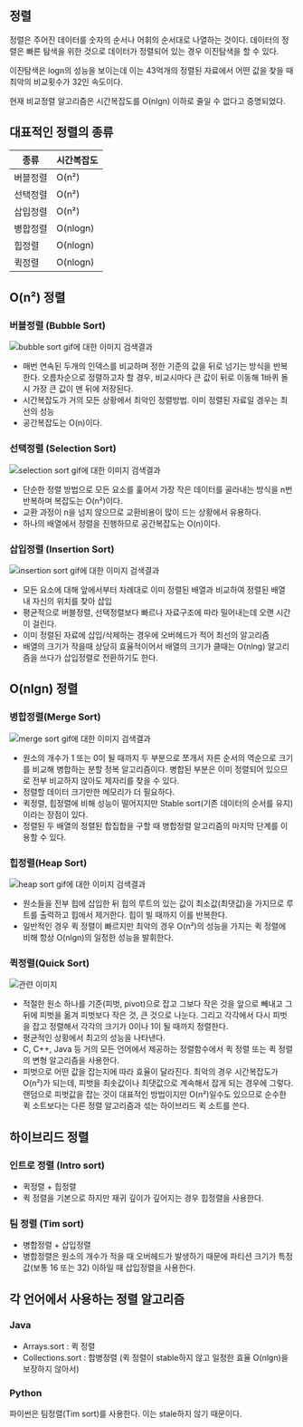 ## 정렬
정렬은 주어진 데이터를 숫자의 순서나 어휘의 순서대로 나열하는 것이다. 데이터의 정렬은 빠른 탐색을 위한 것으로 데이터가 정렬되어 있는 경우 이진탐색을 할 수 있다.

이진탐색은 logn의 성능을 보이는데 이는 43억개의 정렬된 자료에서 어떤 값을 찾을 때 최악의 비교횟수가 32인 속도이다.

현재 비교정렬 알고리즘은 시간복잡도를 O(nlgn) 이하로 줄일 수 없다고 증명되었다.

## 대표적인 정렬의 종류
|종류|시간복잡도|
|--|--|
|버블정렬|O(n²)|
|선택정렬|O(n²)|
|삽입정렬|O(n²)|
|병합정렬|O(nlogn)|
|힙정렬|O(nlogn)|
|퀵정렬|O(nlogn)|

## O(n²) 정렬

### 버블정렬 (Bubble Sort)
 ![bubble sort gif에 대한 이미지 검색결과](https://upload.wikimedia.org/wikipedia/commons/0/06/Bubble-sort.gif)
-	매번 연속된 두개의 인덱스를 비교하며 정한 기준의 값을 뒤로 넘기는 방식을 반복한다. 오름차순으로 정렬하고자 할 경우, 비교시마다 큰 값이 뒤로 이동해 1바퀴 돌 시 가장 큰 값이 맨 뒤에 저장된다.
-	시간복잡도가 거의 모든 상황에서 최악인 정렬방법. 이미 정렬된 자료일 경우는 최선의 성능
-	공간복잡도는 O(n)이다.

 ### 선택정렬 (Selection Sort)
![selection sort gif에 대한 이미지 검색결과](https://hudi.kr/wp-content/uploads/2018/02/selectionsort.gif)
- 단순한 정렬 방법으로 모든 요소를 훑어서 가장 작은 데이터를 골라내는 방식을 n번 반복하며 복잡도는 O(n²)이다.
- 교환 과정이 n을 넘지 않으므로 교환비용이 많이 드는 상황에서 유용하다.
- 하나의 배열에서 정렬을 진행하므로 공간복잡도는 O(n)이다.

### 삽입정렬 (Insertion Sort)
 ![insertion sort gif에 대한 이미지 검색결과](https://upload.wikimedia.org/wikipedia/commons/9/9c/Insertion-sort-example.gif)
 -	모든 요소에 대해 앞에서부터 차례대로 이미 정렬된 배열과 비교하여 정렬된 배열 내 자신의 위치를 찾아 삽입
 -	평균적으로 버블정렬, 선택정렬보다 빠르나 자료구조에 따라 밀어내는데 오랜 시간이 걸린다.
 -	이미 정렬된 자료에 삽입/삭제하는 경우에 오버헤드가 적어 최선의 알고리즘
 -	배열의 크기가 작을때 상당히 효율적이어서 배열의 크기가 클때는 O(nlng) 알고리즘을 쓰다가 삽입정렬로 전환하기도 한다.

## O(nlgn) 정렬

 ### 병합정렬(Merge Sort)
 ![merge sort gif에 대한 이미지 검색결과](https://upload.wikimedia.org/wikipedia/commons/c/cc/Merge-sort-example-300px.gif)
-	원소의 개수가 1 또는 0이 될 때까지 두 부분으로 쪼개서 자른 순서의 역순으로 크기를 비교해 병합하는 분할 정복 알고리즘이다. 병합된 부분은 이미 정렬되어 있으므로 전부 비교하지 않아도 제자리를 찾을 수 있다.
-	정렬할 데이터 크기만한 메모리가 더 필요하다.
-	퀵정렬, 힙정렬에 비해 성능이 떨어지지만 Stable sort(기존 데이터의 순서를 유지)이라는 장점이 있다.
-	정렬된 두 배열의 정렬된 합집합을 구할 때 병합정렬 알고리즘의 마지막 단계를 이용할 수 있다.

 ### 힙정렬(Heap Sort)
![heap sort gif에 대한 이미지 검색결과](https://thumbs.gfycat.com/WarlikeChiefBeagle-max-1mb.gif)
-	원소들을 전부 힙에 삽입한 뒤 힙의 루트의 있는 값이 최소값(최댓값)을 가지므로 루트를 출력하고 힙에서 제거한다. 힙이 빌 때까지 이를 반복한다.
-	일반적인 경우 퀵 정렬이 빠르지만 최악의 경우 O(n²)의 성능을 가지는 퀵 정렬에 비해 항상 O(nlgn)의 일정한 성능을 발휘한다.

 ### 퀵정렬(Quick Sort)
![관련 이미지](https://dojo.stuycs.org/resources/_images/quicksort.gif)
- 적절한 원소 하나를 기준(피벗, pivot)으로 잡고 그보다 작은 것을 앞으로 빼내고 그 뒤에 피벗을 옮겨 피벗보다 작은 것, 큰 것으로 나눈다. 그리고 각각에서 다시 피벗을 잡고 정렬해서 각각의 크기가 0이나 1이 될 때까지 정렬한다.
- 평균적인 상황에서 최고의 성능을 나타낸다.
- C, C++, Java 등 거의 모든 언어에서 제공하는 정렬함수에서 퀵 정렬 또는 퀵 정렬의 변형 알고리즘을 사용한다.
- 피벗으로 어떤 값을 잡는지에 따라 효율이 달라진다. 최악의 경우 시간복잡도가 O(n²)가 되는데, 피벗을 최솟값이나 최댓값으로 계속해서 잡게 되는 경우에 그렇다. 랜덤으로 피벗값을 잡는 것이 대표적인 방법이지만 O(n²)일수도 있으므로 순수한 퀵 소트보다는 다른 정렬 알고리즘과 섞는 하이브리드 퀵 소트를 쓴다.

## 하이브리드 정렬

### 인트로 정렬 (Intro sort)
- 퀵정렬 + 힙정렬
- 퀵 정렬을 기본으로 하지만 재귀 깊이가 깊어지는 경우 힙정렬을 사용한다.

### 팀 정렬 (Tim sort)
- 병합정렬 + 삽입정렬
- 병합정렬은 원소의 개수가 적을 때 오버헤드가 발생하기 때문에 파티션 크기가 특정 값(보통 16 또는 32) 이하일 때 삽입정렬을 사용한다.

## 각 언어에서 사용하는 정렬 알고리즘

### Java
- Arrays.sort : 퀵 정렬
- Collections.sort : 합병정렬 (퀵 정렬이 stable하지 않고 일정한 효율 O(nlgn)을 보장하지 않아서)

### Python
파이썬은 팀정렬(Tim sort)를 사용한다. 이는 stale하지 않기 때문이다.
